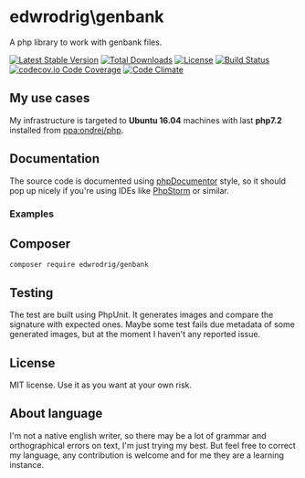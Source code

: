 edwrodrig\genbank
========
A php library to work with genbank files.

[![Latest Stable Version](https://poser.pugx.org/edwrodrig/genbank/v/stable)](https://packagist.org/packages/edwrodrig/genbank)
[![Total Downloads](https://poser.pugx.org/edwrodrig/genbank/downloads)](https://packagist.org/packages/edwrodrig/genbank)
[![License](https://poser.pugx.org/edwrodrig/genbank/license)](https://packagist.org/packages/edwrodrig/genbank)
[![Build Status](https://travis-ci.org/edwrodrig/genbank.svg?branch=master)](https://travis-ci.org/edwrodrig/genbank)
[![codecov.io Code Coverage](https://codecov.io/gh/edwrodrig/genbank/branch/master/graph/badge.svg)](https://codecov.io/github/edwrodrig/genbank?branch=master)
[![Code Climate](https://codeclimate.com/github/edwrodrig/genbank/badges/gpa.svg)](https://codeclimate.com/github/edwrodrig/genbank)


## My use cases

My infrastructure is targeted to __Ubuntu 16.04__ machines with last __php7.2__ installed from [ppa:ondrej/php](https://launchpad.net/~ondrej/+archive/ubuntu/php).

## Documentation
The source code is documented using [phpDocumentor](http://docs.phpdoc.org/references/phpdoc/basic-syntax.html) style,
so it should pop up nicely if you're using IDEs like [PhpStorm](https://www.jetbrains.com/phpstorm) or similar.

### Examples

## Composer
```
composer require edwrodrig/genbank
```

## Testing
The test are built using PhpUnit. It generates images and compare the signature with expected ones. Maybe some test fails due metadata of some generated images, but at the moment I haven't any reported issue.

## License
MIT license. Use it as you want at your own risk.

## About language
I'm not a native english writer, so there may be a lot of grammar and orthographical errors on text, I'm just trying my best. But feel free to correct my language, any contribution is welcome and for me they are a learning instance.

